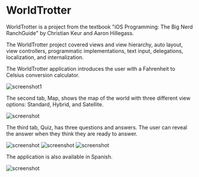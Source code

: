 # WorldTrotter
WorldTrotter is a project from the textbook "iOS Programming: The Big Nerd RanchGuide" by Christian Keur and Aaron Hillegass. 


The WorldTrotter project covered views and view hierarchy, auto layout, view controllers, programmatic implementations, text input, delegations, localization, and internalization.

The WorldTrotter application introduces the user with a Fahrenheit to Celsius conversion calculator.

![screenshot1](assets/third.png)

The second tab, Map, shows the map of the world with three different view options: Standard, Hybrid, and Satellite.

![screenshot](assets/fourth.png)

The third tab, Quiz, has three questions and answers. The user can reveal the answer when they think they are ready to answer.

![screenshot](assets/tenth.png)
![screenshot](assets/eleventh.png)
![screenshot](assets/ninth.png)

The application is also available in Spanish.

![screenshot](assets/dos.png)
